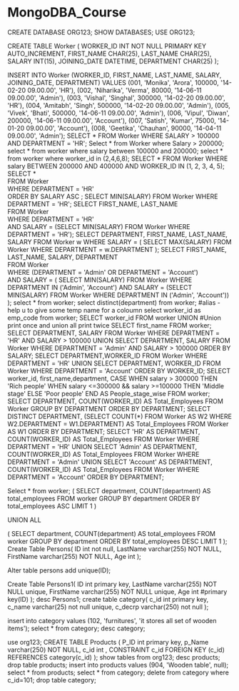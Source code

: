 # MongoDBA_Course
CREATE DATABASE ORG123;
SHOW DATABASES;
USE ORG123;

CREATE TABLE Worker (
	WORKER_ID INT NOT NULL PRIMARY KEY AUTO_INCREMENT,
	FIRST_NAME CHAR(25),
	LAST_NAME CHAR(25),
	SALARY INT(15),
	JOINING_DATE DATETIME,
	DEPARTMENT CHAR(25)
);

INSERT INTO Worker 
	(WORKER_ID, FIRST_NAME, LAST_NAME, SALARY, JOINING_DATE, DEPARTMENT) VALUES
		(001, 'Monika', 'Arora', 100000, '14-02-20 09.00.00', 'HR'),
		(002, 'Niharika', 'Verma', 80000, '14-06-11 09.00.00', 'Admin'),
		(003, 'Vishal', 'Singhal', 300000, '14-02-20 09.00.00', 'HR'),
		(004, 'Amitabh', 'Singh', 500000, '14-02-20 09.00.00', 'Admin'),
		(005, 'Vivek', 'Bhati', 500000, '14-06-11 09.00.00', 'Admin'),
		(006, 'Vipul', 'Diwan', 200000, '14-06-11 09.00.00', 'Account'),
		(007, 'Satish', 'Kumar', 75000, '14-01-20 09.00.00', 'Account'),
		(008, 'Geetika', 'Chauhan', 90000, '14-04-11 09.00.00', 'Admin');
SELECT * FROM Worker WHERE SALARY > 100000 AND DEPARTMENT = 'HR';
Select * from Worker where Salary > 200000;
select * from worker where salary between 100000 and 200000;
select * from worker where worker_id in (2,4,6,8);
SELECT * 
FROM Worker 
WHERE salary BETWEEN 200000 AND 400000 
AND WORKER_ID IN (1, 2, 3, 4, 5);
SELECT *  
FROM Worker  
WHERE DEPARTMENT = 'HR'  
ORDER BY SALARY ASC ;
SELECT MIN(SALARY) FROM Worker WHERE DEPARTMENT = 'HR';
SELECT FIRST_NAME, LAST_NAME  
FROM Worker  
WHERE DEPARTMENT = 'HR'  
AND SALARY = (SELECT MIN(SALARY) FROM Worker WHERE DEPARTMENT = 'HR');
SELECT DEPARTMENT, FIRST_NAME, LAST_NAME, SALARY
FROM Worker w
WHERE SALARY = (
    SELECT MAX(SALARY) 
    FROM Worker 
    WHERE DEPARTMENT = w.DEPARTMENT
);
SELECT FIRST_NAME, LAST_NAME, SALARY, DEPARTMENT  
FROM Worker  
WHERE (DEPARTMENT = 'Admin' OR DEPARTMENT = 'Account')  
AND SALARY = (
    SELECT MIN(SALARY) 
    FROM Worker 
    WHERE DEPARTMENT IN ('Admin', 'Account') 
    AND SALARY = (SELECT MIN(SALARY) FROM Worker WHERE DEPARTMENT IN ('Admin', 'Account'))
);
select * from worker;
select distinct(department) from worker;
#alias - help u to give some temp name for a coloumn
select worker_id as emp_code from worker;
SELECT worker_id FROM worker
UNION #Union print once and union all print twice
SELECT first_name FROM worker;
SELECT DEPARTMENT, SALARY 
FROM Worker 
WHERE DEPARTMENT = 'HR' AND SALARY > 100000
UNION
SELECT DEPARTMENT, SALARY 
FROM Worker 
WHERE DEPARTMENT = 'Admin' AND SALARY > 100000
ORDER BY SALARY;
SELECT DEPARTMENT,WORKER_ID 
FROM Worker 
WHERE DEPARTMENT = 'HR'
UNION
SELECT DEPARTMENT, WORKER_ID 
FROM Worker 
WHERE DEPARTMENT = 'Account'
ORDER BY WORKER_ID;
SELECT worker_id, first_name,department,
CASE
    WHEN salary > 300000 THEN 'Rich people'
    WHEN salary <=300000 && salary >=100000 THEN 'Middle stage'
    ELSE 'Poor people'
END 
AS People_stage_wise
FROM worker;
SELECT DEPARTMENT, COUNT(WORKER_ID) AS Total_Employees
FROM Worker
GROUP BY DEPARTMENT
ORDER BY DEPARTMENT;
SELECT DISTINCT DEPARTMENT,
       (SELECT COUNT(*) 
        FROM Worker AS W2 
        WHERE W2.DEPARTMENT = W1.DEPARTMENT) AS Total_Employees
FROM Worker AS W1
ORDER BY DEPARTMENT;
SELECT 'HR' AS DEPARTMENT, COUNT(WORKER_ID) AS Total_Employees
FROM Worker 
WHERE DEPARTMENT = 'HR'
UNION
SELECT 'Admin' AS DEPARTMENT, COUNT(WORKER_ID) AS Total_Employees
FROM Worker 
WHERE DEPARTMENT = 'Admin'
UNION
SELECT 'Account' AS DEPARTMENT, COUNT(WORKER_ID) AS Total_Employees
FROM Worker 
WHERE DEPARTMENT = 'Account'
ORDER BY DEPARTMENT;

Select * from worker;
(
  SELECT department, COUNT(department) AS total_employees
  FROM worker
  GROUP BY department
  ORDER BY total_employees ASC
  LIMIT 1
)

UNION ALL

(
  SELECT department, COUNT(department) AS total_employees
  FROM worker
  GROUP BY department
  ORDER BY total_employees DESC
  LIMIT 1
);
Create Table Persons(
	ID int not null,
    LastName varchar(255) NOT NULL,
	FirstName varchar(255) NOT NULL,
	Age int
);

Alter table persons
add unique(ID);

Create Table Persons1(
	ID int primary key,
    LastName varchar(255) NOT NULL unique,
	FirstName varchar(255) NOT NULL unique,
	Age int
    #primary key(ID)
);
desc Persons1;
create table category(
c_id int primary key,
c_name varchar(25) not null unique,
c_decrp varchar(250) not null
);

insert into category values (102, 'furnitures', 'it stores all set of wooden items');
select * from category;
desc category;

use org123;
CREATE TABLE Products (
    P_ID int primary key,
    p_Name varchar(250) NOT NULL,
    c_id int ,
    CONSTRAINT c_id FOREIGN KEY (c_id)
    REFERENCES category(c_id)
);
show tables from org123;
desc products;
drop table products;
insert into products values (904, 'Wooden table', null);
select * from products;
select * from category;
delete from category where c_id=101;
drop table category;
